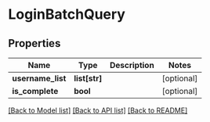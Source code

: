 # LoginBatchQuery

## Properties
Name | Type | Description | Notes
------------ | ------------- | ------------- | -------------
**username_list** | **list[str]** |  | [optional] 
**is_complete** | **bool** |  | [optional] 

[[Back to Model list]](../README.md#documentation-for-models) [[Back to API list]](../README.md#documentation-for-api-endpoints) [[Back to README]](../README.md)

